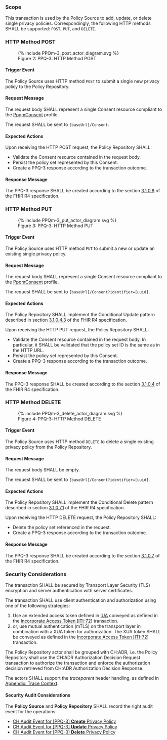 ### Scope

This transaction is used by the Policy Source to add, update, or delete single privacy policies. Correspondingly, the
following HTTP methods SHALL be supported: `POST`, `PUT`, and `DELETE`.

### HTTP Method POST

<figure>
  {% include PPQm-3_post_actor_diagram.svg %}
  <figcaption>Figure 2: PPQ-3: HTTP Method POST</figcaption>
</figure>

#### Trigger Event

The Policy Source uses HTTP method `POST` to submit a single new privacy policy to the Policy Repository.

#### Request Message

The request body SHALL represent a single Consent resource compliant to the
[PpqmConsent](StructureDefinition-PpqmConsent.html) profile.

The request SHALL be sent to `[baseUrl]/Consent`.

#### Expected Actions

Upon receiving the HTTP POST request, the Policy Repository SHALL:
-	Validate the Consent resource contained in the request body.
-	Persist the policy set represented by this Consent.
-	Create a PPQ-3 response according to the transaction outcome.

#### Response Message

The PPQ-3 response SHALL be created according to the section
[3.1.0.8](https://hl7.org/fhir/R4/http.html#create) of the FHIR R4 specification.

### HTTP Method PUT

<figure>
  {% include PPQm-3_put_actor_diagram.svg %}
  <figcaption>Figure 3: PPQ-3: HTTP Method PUT</figcaption>
</figure>

#### Trigger Event

The Policy Source uses HTTP method `PUT` to submit a new or update an existing single privacy policy.

#### Request Message

The request body SHALL represent a single Consent resource compliant to the
[PpqmConsent](StructureDefinition-PpqmConsent.html) profile.

The request SHALL be sent to `[baseUrl]/Consent?identifier=[uuid]`.

#### Expected Actions

The Policy Repository SHALL implement the Conditional Update pattern described in section
[3.1.0.4.3](https://hl7.org/fhir/R4/http.html#cond-update) of the FHIR R4 specification.

Upon receiving the HTTP PUT request, the Policy Repository SHALL:
- Validate the Consent resource contained in the request body. In particular, it SHALL be validated that the policy set
ID is the same as in the HTTP URL.
- Persist the policy set represented by this Consent.
- Create a PPQ-3 response according to the transaction outcome.

#### Response Message

The PPQ-3 response SHALL be created according to the section
[3.1.0.4](https://hl7.org/fhir/R4/http.html#update) of the FHIR R4 specification.

###	HTTP Method DELETE

<figure>
  {% include PPQm-3_delete_actor_diagram.svg %}
  <figcaption>Figure 4: PPQ-3: HTTP Method DELETE</figcaption>
</figure>

#### Trigger Event

The Policy Source uses HTTP method `DELETE` to delete a single existing privacy policy from the Policy Repository.

#### Request Message

The request body SHALL be empty.

The request SHALL be sent to `[baseUrl]/Consent?identifier=[uuid]`.

#### Expected Actions

The Policy Repository SHALL implement the Conditional Delete pattern described in section 
[3.1.0.7.1](https://hl7.org/fhir/R4/http.html#3.1.0.7.1) of the FHIR R4 specification. 

Upon receiving the HTTP DELETE request, the Policy Repository SHALL:
-	Delete the policy set referenced in the request.
-	Create a PPQ-3 response according to the transaction outcome.

#### Response Message

The PPQ-3 response SHALL be created according to the section
[3.1.0.7](https://hl7.org/fhir/R4/http.html#delete) of the FHIR R4 specification.

### Security Considerations

The transaction SHALL be secured by Transport Layer Security (TLS) encryption and server authentication with
server certificates.

The transaction SHALL use client authentication and authorization using one of the following strategies:
1. Use an extended access token defined in [IUA](iti-71.html) conveyed as defined in the [Incorporate Access Token [ITI-72]](https://profiles.ihe.net/ITI/IUA/index.html#372-incorporate-access-token-iti-72) transaction.
2. or, use mutual authentication (mTLS) on the transport layer in combination with a XUA token for authorization. The XUA token SHALL be conveyed as defined in the [Incorporate Access Token [ITI-72]](https://profiles.ihe.net/ITI/IUA/index.html#372-incorporate-access-token-iti-72) transaction.

The Policy Repository actor shall be grouped with CH:ADR, i.e. the Policy Repository shall use the CH:ADR Authorization 
Decision Request transaction to authorize the transaction and enforce the authorization decision retrieved from CH:ADR 
Authorization Decision Response.

The actors SHALL support the _traceparent_ header handling, as defined in [Appendix: Trace Context](tracecontext.html).

#### Security Audit Considerations

The **Policy Source** and **Policy Repository** SHALL record the right audit event for the operations:

- [CH Audit Event for [PPQ-3] **Create** Privacy Policy](StructureDefinition-ChAuditEventPpq3Create.html)
- [CH Audit Event for [PPQ-3] **Update** Privacy Policy](StructureDefinition-ChAuditEventPpq3Update.html)
- [CH Audit Event for [PPQ-3] **Delete** Privacy Policy](StructureDefinition-ChAuditEventPpq3Delete.html)